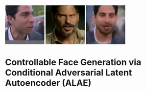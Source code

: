 ![alt-text-1](demo/source.png "Source image") ![alt-text-2](demo/target.gif "Target video") ![alt-text-3](demo/result.gif "Result")

# Controllable Face Generation via Conditional Adversarial Latent Autoencoder (ALAE)
